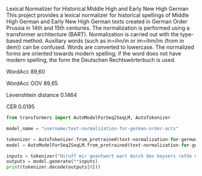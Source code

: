 Lexical Normalizer for Historical Middle High and Early New High German
This project provides a lexical normalizer for historical spellings of Middle High German and Early New High German texts created in German Order Prussia in 14th and 15th centuries. The normalization is performed using a transformer architecture (BART).
Normalization is carried out with the type-based method. Auxiliary words (such as in=ihn/in or im=ihm/im (from in dem)) can be confused. Words are converted to lowercase. The normalized forms are oriented towards modern spelling; if the word does not have modern spelling, the form the Deutschen Rechtswörterbuch is used.

WordAcc 89,60

WordAcc OOV 89,65

Levenshtein distance 0.1464

CER 0.0195

```python
from transformers import AutoModelForSeq2SeqLM, AutoTokenizer

model_name = "username/text-normalization-for-german-order-acts"

tokenizer = AutoTokenizer.from_pretrained(text-normalization-for-german-order-acts)
model = AutoModelForSeq2SeqLM.from_pretrained(text-normalization-for-german-order-acts)

inputs = tokenizer("Hiruff mir geantwert wart durch des keysers rethe und ouch durch unsern doctorem, is mochte nicht gesein uff diese czeit die weyle wir in hengendem rechte sein, sundir dornoch findet man wol rot", return_tensors="pt")
outputs = model.generate(**inputs)
print(tokenizer.decode(outputs[0]))
